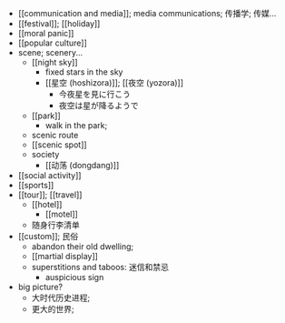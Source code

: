 - [[communication and media]]; media communications; 传播学; 传媒...
- [[festival]]; [[holiday]]
- [[moral panic]]
- [[popular culture]]
- scene; scenery...
    - [[night sky]]
        - fixed stars in the sky
        - [[星空 (hoshizora)]]; [[夜空 (yozora)]]
            - 今夜星を見に行こう
            - 夜空は星が降るようで
    - [[park]]
        - walk in the park;
    - scenic route
    - [[scenic spot]]
    - society
        - [[动荡 (dongdang)]]
- [[social activity]]
- [[sports]]
- [[tour]]; [[travel]]
    - [[hotel]]
        - [[motel]]
    - 随身行李清单
- [[custom]]; 民俗
    - abandon their old dwelling;
    - [[martial display]]
    - superstitions and taboos: 迷信和禁忌
        - auspicious sign
- big picture?
    - 大时代历史进程; 
    - 更大的世界;

